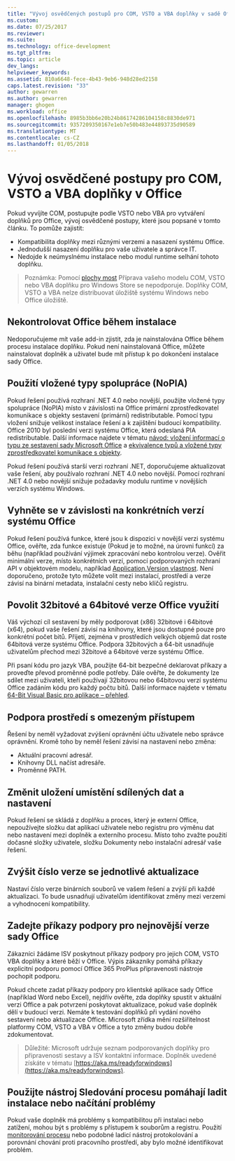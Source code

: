 ```yaml
---
title: "Vývoj osvědčených postupů pro COM, VSTO a VBA doplňky v sadě Office | Microsoft Docs"
ms.custom: 
ms.date: 07/25/2017
ms.reviewer: 
ms.suite: 
ms.technology: office-development
ms.tgt_pltfrm: 
ms.topic: article
dev_langs: 
helpviewer_keywords: 
ms.assetid: 810a6648-fece-4b43-9eb6-948d28ed2158
caps.latest.revision: "33"
author: gewarren
ms.author: gewarren
manager: ghogen
ms.workload: office
ms.openlocfilehash: 8985b3bb6e20b24b86174286104158c8830de971
ms.sourcegitcommit: 9357209350167e1eb7e50b483e44893735d90589
ms.translationtype: MT
ms.contentlocale: cs-CZ
ms.lasthandoff: 01/05/2018
---
```

# <a name="development-best-practices-for-com-vsto-and-vba--add-ins-in-office"></a>Vývoj osvědčené postupy pro COM, VSTO a VBA doplňky v Office
  Pokud vyvíjíte COM, postupujte podle VSTO nebo VBA pro vytváření doplňků pro Office, vývoj osvědčené postupy, které jsou popsané v tomto článku.   To pomůže zajistit:

-  Kompatibilita doplňky mezi různými verzemi a nasazení systému Office.
-  Jednodušší nasazení doplňku pro vaše uživatele a správce IT.
-  Nedojde k neúmyslnému instalace nebo modul runtime selhání tohoto doplňku.

>Poznámka: Pomocí [plochy most](/windows/uwp/porting/desktop-to-uwp-root) Příprava vašeho modelu COM, VSTO nebo VBA doplňku pro Windows Store se nepodporuje. Doplňky COM, VSTO a VBA nelze distribuovat úložiště systému Windows nebo Office úložiště. 
  
## <a name="do-not-check-for-office-during-installation"></a>Nekontrolovat Office během instalace  
 Nedoporučujeme mít vaše add-in zjistit, zda je nainstalována Office během procesu instalace doplňku. Pokud není nainstalovaná Office, můžete nainstalovat doplněk a uživatel bude mít přístup k po dokončení instalace sady Office. 
  
## <a name="use-embedded-interop-types-nopia"></a>Použití vložené typy spolupráce (NoPIA)  
Pokud řešení používá rozhraní .NET 4.0 nebo novější, použijte vložené typy spolupráce (NoPIA) místo v závislosti na Office primární zprostředkovatel komunikace s objekty sestavení (primární) redistributable. Pomocí typu vložení snižuje velikost instalace řešení a k zajištění budoucí kompatibility. Office 2010 byl poslední verzi systému Office, která odeslaná PIA redistributable. Další informace najdete v tématu [návod: vložení informací o typu ze sestavení sady Microsoft Office](https://msdn.microsoft.com/en-us/library/ee317478.aspx) a [ekvivalence typů a vložené typy zprostředkovatel komunikace s objekty](/windows/uwp/porting/desktop-to-uwp-root).

Pokud řešení používá starší verzi rozhraní .NET, doporučujeme aktualizovat vaše řešení, aby používalo rozhraní .NET 4.0 nebo novější. Pomocí rozhraní .NET 4.0 nebo novější snižuje požadavky modulu runtime v novějších verzích systému Windows.
  
## <a name="avoid-depending-on-specific-office-versions"></a>Vyhněte se v závislosti na konkrétních verzí systému Office  
Pokud řešení používá funkce, které jsou k dispozici v novější verzi systému Office, ověřte, zda funkce existuje (Pokud je to možné, na úrovni funkcí) za běhu (například používání výjimek zpracování nebo kontrolou verze). Ověřit minimální verze, místo konkrétních verzí, pomocí podporovaných rozhraní API v objektovém modelu, například [Application.Version vlastnost](https://msdn.microsoft.com/en-us/library/office/microsoft.office.interop.excel._application.version.aspx). Není doporučeno, protože tyto můžete volit mezi instalací, prostředí a verze závisí na binární metadata, instalační cesty nebo klíčů registru.

## <a name="enable-both-32-bit-and-64-bit-office-usage"></a>Povolit 32bitové a 64bitové verze Office využití   
Váš výchozí cíl sestavení by měly podporovat (x86) 32bitové i 64bitové (x64), pokud vaše řešení závisí na knihovny, které jsou dostupné pouze pro konkrétní počet bitů. Přijetí, zejména v prostředích velkých objemů dat roste 64bitová verze systému Office. Podpora 32bitových a 64-bit usnadňuje uživatelům přechod mezi 32bitové a 64bitové verze systému Office.

Při psaní kódu pro jazyk VBA, použijte 64-bit bezpečné deklarovat příkazy a proveďte převod proměnné podle potřeby. Dále ověřte, že dokumenty lze sdílet mezi uživateli, kteří používají 32bitovou nebo 64bitovou verzí systému Office zadáním kódu pro každý počtu bitů. Další informace najdete v tématu [64-Bit Visual Basic pro aplikace – přehled](https://msdn.microsoft.com/en-us/library/office/gg264421.aspx).

## <a name="support-restricted-environments"></a>Podpora prostředí s omezeným přístupem   
Řešení by neměl vyžadovat zvýšení oprávnění účtu uživatele nebo správce oprávnění. Kromě toho by neměl řešení závisí na nastavení nebo změna:

- Aktuální pracovní adresář.
- Knihovny DLL načíst adresáře.
- Proměnné PATH.

## <a name="change-the-save-location-of-shared-data-and-settings"></a>Změnit uložení umístění sdílených dat a nastavení
Pokud řešení se skládá z doplňku a proces, který je externí Office, nepoužívejte složku dat aplikací uživatele nebo registru pro výměnu dat nebo nastavení mezi doplněk a externího procesu. Místo toho zvažte použití dočasné složky uživatele, složku Dokumenty nebo instalační adresář vaše řešení.

## <a name="increment-the-version-number-with-each-update"></a>Zvýšit číslo verze se jednotlivé aktualizace
Nastaví číslo verze binárních souborů ve vašem řešení a zvýší při každé aktualizaci. To bude usnadňují uživatelům identifikovat změny mezi verzemi a vyhodnocení kompatibility.

## <a name="provide-support-statements-for-the-latest-versions-of-office"></a>Zadejte příkazy podpory pro nejnovější verze sady Office
Zákazníci žádáme ISV poskytnout příkazy podpory pro jejich COM, VSTO VBA doplňky a které běží v Office. Výpis zákazníky pomáhá příkazy explicitní podporu pomocí Office 365 ProPlus připravenosti nástroje pochopit podporu. 

Pokud chcete zadat příkazy podpory pro klientské aplikace sady Office (například Word nebo Excel), nejdřív ověřte, zda doplňky spustit v aktuální verzi Office a pak potvrzení poskytovat aktualizace, pokud vaše doplněk dělí v budoucí verzi. Nemáte k testování doplňků při vydání nového sestavení nebo aktualizace Office. Microsoft zřídka mění rozšiřitelnost platformy COM, VSTO a VBA v Office a tyto změny budou dobře zdokumentovat.

>Důležité: Microsoft udržuje seznam podporovaných doplňky pro připravenosti sestavy a ISV kontaktní informace. Doplněk uvedené získáte v tématu [https://aka.ms/readyforwindows](https://aka.ms/readyforwindows).

## <a name="use-process-monitor-to-help-debug-installation-or-loading-issues"></a>Použijte nástroj Sledování procesu pomáhají ladit instalace nebo načítání problémy
Pokud vaše doplněk má problémy s kompatibilitou při instalaci nebo zatížení, mohou být s problémy s přístupem k souborům a registru. Použití [monitorování procesu](/sysinternals/downloads/procmon) nebo podobné ladicí nástroj protokolování a porovnání chování proti pracovního prostředí, aby bylo možné identifikovat problém.
